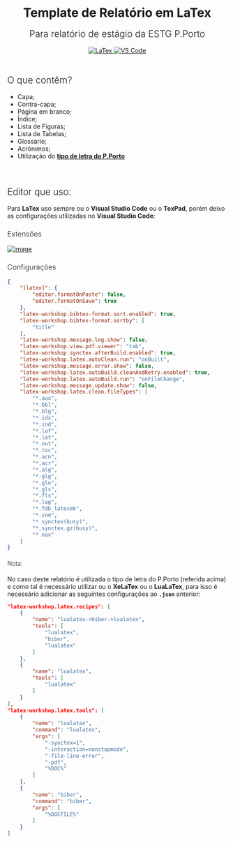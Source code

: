<h1 align="center">Template de Relatório em LaTex</h1>
<h2 style="font-weight: 300; margin-top: 0" align="center">Para relatório de estágio da ESTG P.Porto</h2>

<div align="center">
<a href="#">
<img alt="LaTex" src="https://img.shields.io/badge/Latex%20-%23008080.svg?&style=for-the-badge&logo=latex&logoColor=white"/>
</a>
<a href="#">
<img alt="VS Code" src="https://img.shields.io/badge/Visual%20Studio%20Code%20-%23007ACC.svg?&style=for-the-badge&logo=visual-studio-code&logoColor=white"/>
</a>
</div>

<br />

<h2 style="font-weight: 300;">O que contêm?</h2>

- Capa;
- Contra-capa;
- Página em branco;
- Índice;
- Lista de Figuras;
- Lista de Tabelas;
- Glossário;
- Acrónimos;
- Utilização do **[tipo de letra do P.Porto](https://www.ipp.pt/comunicacao/marca-pporto)**


<br />

<h2 style="font-weight: 300;">Editor que uso:</h2>

Para **LaTex** uso sempre ou o **Visual Studio Code** ou o **TexPad**, porém deixo as configurações utilizadas no **Visual Studio Code**:


<h3 style="font-weight: 300;">Extensões</h3>

<a href="https://marketplace.visualstudio.com/items?itemName=James-Yu.latex-workshop">
<img src="https://i.ibb.co/VvKLgBp/image.png" alt="image" border="0">
</a>

<h3 style="font-weight: 300;">Configurações</h3>

```json
{
	"[latex]": {
		"editor.formatOnPaste": false,
		"editor.formatOnSave": true
	},
	"latex-workshop.bibtex-format.sort.enabled": true,
	"latex-workshop.bibtex-format.sortby": [
		"title"
	],
	"latex-workshop.message.log.show": false,
	"latex-workshop.view.pdf.viewer": "tab",
	"latex-workshop.synctex.afterBuild.enabled": true,
	"latex-workshop.latex.autoClean.run": "onBuilt",
	"latex-workshop.message.error.show": false,
	"latex-workshop.latex.autoBuild.cleanAndRetry.enabled": true,
	"latex-workshop.latex.autoBuild.run": "onFileChange",
	"latex-workshop.message.update.show": false,
	"latex-workshop.latex.clean.fileTypes": [
		"*.aux",
		"*.bbl",
		"*.blg",
		"*.idx",
		"*.ind",
		"*.lof",
		"*.lot",
		"*.out",
		"*.toc",
		"*.acn",
		"*.acr",
		"*.alg",
		"*.glg",
		"*.glo",
		"*.gls",
		"*.fls",
		"*.log",
		"*.fdb_latexmk",
		"*.snm",
		"*.synctex(busy)",
		"*.synctex.gz(busy)",
		"*.nav"
	]
}
```

<h4 style="font-weight:300">Nota:</h4>

No caso deste relatório é utilizada o tipo de letra do P.Porto (referida acima) e como tal é necessário utilizar ou o **XeLaTex** ou o **LuaLaTex**, para isso é necessário adicionar as seguintes configurações ao **`.json`** anterior:

```json
"latex-workshop.latex.recipes": [
	{
		"name": "lualatex->biber->lualatex",
		"tools": [
			"lualatex",
			"biber",
			"lualatex"
		]
	},
	{
		"name": "lualatex",
		"tools": [
			"lualatex"
		]
	}
],
"latex-workshop.latex.tools": [
	{
		"name": "lualatex",
		"command": "lualatex",
		"args": [
			"-synctex=1",
			"-interaction=nonstopmode",
			"-file-line-error",
			"-pdf",
			"%DOC%"
		]
	},
	{
		"name": "biber",
		"command": "biber",
		"args": [
			"%DOCFILE%"
		]
	}
]
```
